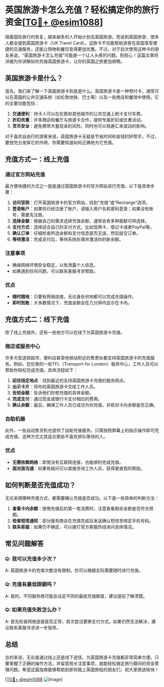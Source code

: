# 英国旅游卡怎么充值？轻松搞定你的旅行资金[[TG💪+ @esim1088](https://t.me/s/esim1088)]

随着国际旅行的恢复，越来越多的人开始计划去英国旅游。而说到英国旅游，很多人都会提到英国旅游卡（UK Travel Card）。这款卡不仅能帮助游客在英国享受便捷的交通服务，还能让购物和餐饮变得更加优惠。不过，对于初次使用这种卡的朋友来说，“英国旅游卡怎么充值”可能是一个让人头疼的问题。别担心！这篇文章将详细为你讲解如何充值英国旅游卡，让你的英国之旅更加顺畅。

## 英国旅游卡是什么？

首先，我们来了解一下英国旅游卡到底是什么。英国旅游卡是一种预付卡，通常可以在英国的公共交通系统（如伦敦地铁、巴士等）以及一些商店和餐馆中使用。它的主要功能包括：

1. **交通便利**：持卡人可以在伦敦和其他城市的公共交通上刷卡支付车费。
2. **折扣优惠**：许多商店和餐厅与旅游卡合作，提供专属折扣或优惠活动。
3. **货币安全**：避免携带大量现金的风险，同时也可以规避汇率波动的影响。

对于喜欢自由行的游客来说，英国旅游卡无疑是节省时间和金钱的好帮手。不过，要想充分发挥它的作用，你需要知道如何正确地为它充值。

## 充值方式一：线上充值

### 通过官方网站充值

最方便快捷的方式之一就是通过英国旅游卡的官方网站进行充值。以下是具体步骤：

1. **访问官网**：打开英国旅游卡的官方网站，找到“充值”或“Recharge”选项。
2. **登录账户**：如果你已经注册了账户，请输入用户名和密码登录；如果没有账号，需要先注册。
3. **选择金额**：根据自己的需求选择充值金额，通常会有多种面额可供选择。
4. **支付方式**：选择适合自己的支付方式，比如信用卡、借记卡或者PayPal等。
5. **确认订单**：仔细检查所选金额和支付信息是否无误，然后提交订单。
6. **等待激活**：完成支付后，等待系统处理并激活你的新余额。

### 注意事项

- 确保网络环境安全稳定，以免泄露个人信息。
- 如果遇到任何问题，可以联系客服寻求帮助。

### 优点

- **随时随地**：只要有网络连接，无论身处何地都可以完成充值操作。
- **即时到账**：大多数情况下，充值金额会在几分钟内显示在卡内。

## 充值方式二：线下充值

除了线上充值外，还有一些地方可以在线下为英国旅游卡充值。

### 商店或服务中心

许多大型连锁超市、便利店甚至地铁站附近的售票处都支持英国旅游卡的充值服务。例如，在伦敦的一些TFL（Transport for London）服务中心，工作人员可以帮助你轻松完成充值。具体流程如下：

1. **前往指定地点**：找到最近的支持英国旅游卡充值的服务网点。
2. **出示卡片**：将你的英国旅游卡交给工作人员。
3. **告知金额**：告诉他们你想充值的具体金额。
4. **完成支付**：通过现金或银行卡支付相应的费用。
5. **确认余额**：最后，确保工作人员已成功为你充值，并核对卡内余额是否正确。

### 自助机器

此外，一些自动售货机也提供了自助充值服务。只需按照屏幕上的指示操作即可完成充值。这种方式尤其适合那些不喜欢排队等待的人。

### 优点

- **无需依赖网络**：即使没有互联网连接，也能顺利完成充值。
- **面对面沟通**：如果有疑问可以直接咨询工作人员，获得更直观的帮助。

## 如何判断是否充值成功？

无论采用哪种充值方式，都需要确认充值是否成功。以下是一些简单的判断方法：

1. **查看卡内余额**：使用充值后的第一笔消费时，注意查看剩余金额是否符合预期。
2. **检查短信通知**：部分服务商会在充值完成后发送确认短信至绑定手机号码。
3. **联系客服**：如果仍不确定，可以拨打官方客服热线询问具体情况。

## 常见问题解答

### Q: 我可以充值多少次？
A: 英国旅游卡的充值次数没有限制，你可以根据实际需要随时进行充值。

### Q: 充值有最低限额吗？
A: 是的，不同服务商可能会设定不同的最低充值额度，建议提前了解清楚。

### Q: 如果充值失败怎么办？
A: 首先检查网络连接是否正常，其次尝试更换支付方式。如果仍然无法解决，建议联系客服寻求进一步指导。

## 总结

总的来说，无论是通过线上还是线下途径，为英国旅游卡充值都非常简单方便。只要掌握了正确的操作方法，并留意相关注意事项，就能轻松搞定旅行期间的资金管理问题。希望这篇指南能够帮助到即将踏上英国旅程的朋友们，祝大家旅途愉快！

[[TG💪+ @esim1088](https://t.me/s/esim1088) ![Image](https://i.postimg.cc/4NQfJmqS/Snipaste-2025-05-13-00-14-12.png)]